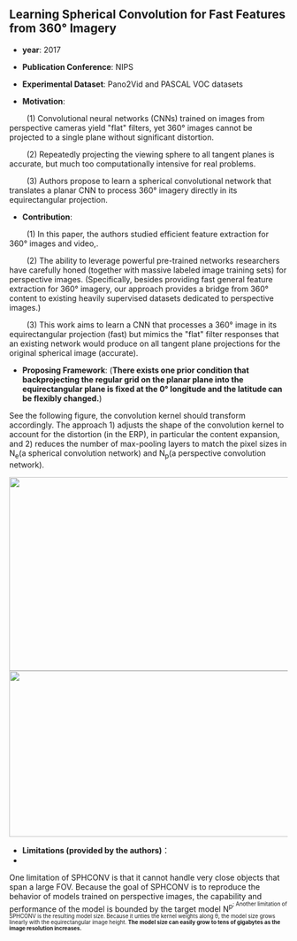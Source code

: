 ## Learning Spherical Convolution for Fast Features from 360&deg; Imagery

- **year**: 2017

- **Publication Conference**: NIPS

- **Experimental Dataset**:  Pano2Vid and PASCAL VOC datasets

- **Motivation**:

&nbsp; &nbsp; &nbsp; &nbsp; (1) Convolutional neural networks (CNNs) trained on images from perspective cameras yield "flat" filters, yet 360&deg; images cannot be projected to a single plane without significant distortion.

&nbsp; &nbsp; &nbsp; &nbsp; (2) Repeatedly projecting the viewing sphere to all tangent planes is accurate, but much too computationally intensive for real problems.

&nbsp; &nbsp; &nbsp; &nbsp; (3) Authors propose to learn a spherical convolutional network that translates a planar CNN to process 360&deg; imagery directly in its equirectangular projection.

- **Contribution**:

&nbsp; &nbsp; &nbsp; &nbsp; (1)  In this paper, the authors studied efficient feature extraction for 360&deg; images and video,.

&nbsp; &nbsp; &nbsp; &nbsp; (2)  The ability to leverage powerful pre-trained networks researchers have carefully honed (together with massive labeled image training sets) for perspective images. (Specifically, besides providing fast general feature extraction for 360° imagery, our approach provides a bridge from 360° content to existing heavily supervised datasets dedicated to perspective images.)

&nbsp; &nbsp; &nbsp; &nbsp; (3) This work aims to learn a CNN that processes a 360&deg; image in its equirectangular projection (fast) but mimics the "flat" filter responses that an existing network would produce on all tangent plane projections for the original spherical image (accurate). 

- **Proposing Framework**:
(**There exists one prior condition that backprojecting the regular grid on the planar plane into the equirectangular plane is fixed at the  0&deg; longitude and the latitude can be flexibly changed.**)

See the following figure, the convolution kernel should transform accordingly. The approach 1) adjusts the shape of the convolution kernel to account for the distortion (in the ERP), in particular the content expansion, and 2) reduces the number of max-pooling layers to match the pixel sizes in N<sub>e</sub>(a spherical convolution network) and N<sub>p</sub>(a perspective convolution network).

<div align=center>
<img src="https://github.com/VLISLAB/360-DL-Survey/blob/main/Images/sphconv.png" width="800" height="350">
</div>

<div align=center>
<img src="https://github.com/VLISLAB/360-DL-Survey/blob/main/Images/sphconv1.png" width="800" height="300">
</div>

- **Limitations (provided by the authors)**：
- 
One limitation of SPHCONV is that it cannot handle very close objects that span a large FOV. Because the goal of SPHCONV is to reproduce the behavior of models trained on perspective images, the capability and performance of the model is bounded by the target model N<sup>p<sup>; Another limitation of SPHCONV is the resulting model size. Because it unties the kernel weights along θ, the model size grows linearly with the equirectangular image height. **The model size can easily grow to tens of gigabytes as the image resolution increases.**
